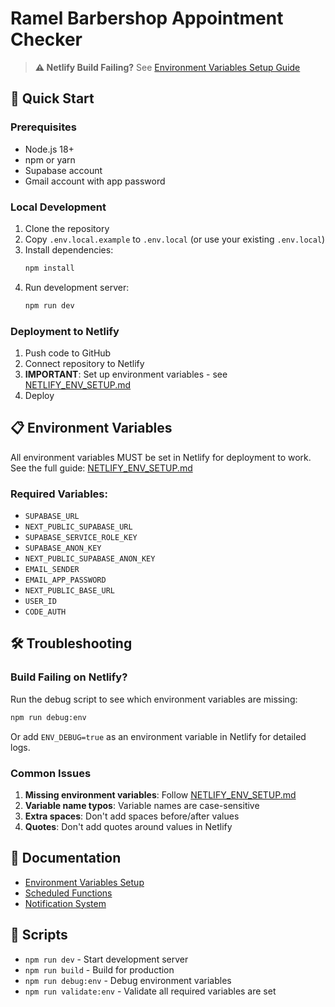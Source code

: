 # Ramel Barbershop Appointment Checker

> **⚠️ Netlify Build Failing?** See [Environment Variables Setup Guide](./NETLIFY_ENV_SETUP.md)

## 🚀 Quick Start

### Prerequisites

- Node.js 18+ 
- npm or yarn
- Supabase account
- Gmail account with app password

### Local Development

1. Clone the repository
2. Copy `.env.local.example` to `.env.local` (or use your existing `.env.local`)
3. Install dependencies:
   ```bash
   npm install
   ```
4. Run development server:
   ```bash
   npm run dev
   ```

### Deployment to Netlify

1. Push code to GitHub
2. Connect repository to Netlify
3. **IMPORTANT**: Set up environment variables - see [NETLIFY_ENV_SETUP.md](./NETLIFY_ENV_SETUP.md)
4. Deploy

## 📋 Environment Variables

All environment variables MUST be set in Netlify for deployment to work. See the full guide: [NETLIFY_ENV_SETUP.md](./NETLIFY_ENV_SETUP.md)

### Required Variables:
- `SUPABASE_URL`
- `NEXT_PUBLIC_SUPABASE_URL`
- `SUPABASE_SERVICE_ROLE_KEY`
- `SUPABASE_ANON_KEY`
- `NEXT_PUBLIC_SUPABASE_ANON_KEY`
- `EMAIL_SENDER`
- `EMAIL_APP_PASSWORD`
- `NEXT_PUBLIC_BASE_URL`
- `USER_ID`
- `CODE_AUTH`

## 🛠️ Troubleshooting

### Build Failing on Netlify?

Run the debug script to see which environment variables are missing:
```bash
npm run debug:env
```

Or add `ENV_DEBUG=true` as an environment variable in Netlify for detailed logs.

### Common Issues

1. **Missing environment variables**: Follow [NETLIFY_ENV_SETUP.md](./NETLIFY_ENV_SETUP.md)
2. **Variable name typos**: Variable names are case-sensitive
3. **Extra spaces**: Don't add spaces before/after values
4. **Quotes**: Don't add quotes around values in Netlify

## 📖 Documentation

- [Environment Variables Setup](./NETLIFY_ENV_SETUP.md)
- [Scheduled Functions](./NETLIFY_SCHEDULED_FUNCTIONS.md)
- [Notification System](./SIMPLIFIED_NOTIFICATION_SYSTEM.md)

## 🔧 Scripts

- `npm run dev` - Start development server
- `npm run build` - Build for production
- `npm run debug:env` - Debug environment variables
- `npm run validate:env` - Validate all required variables are set 